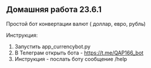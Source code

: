## Домашняя работа 23.6.1
Простой бот конвертации валют ( доллар, евро, рубль)

Инструкция:
1. Запустить app_currencybot.py
2. В Телеграм открыть бота -  https://t.me/QAP166_bot
3. Инструкция - послать боту сообщение /help
